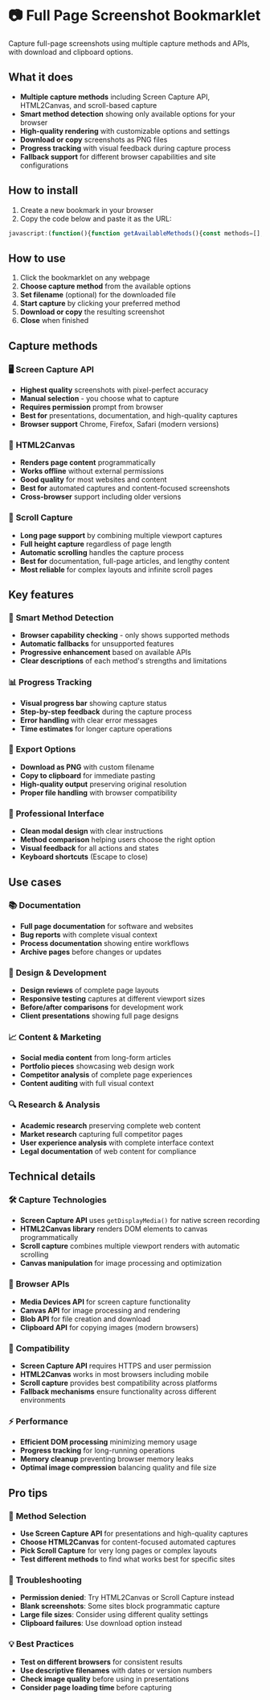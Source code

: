 # 📷 Full Page Screenshot Bookmarklet

Capture full-page screenshots using multiple capture methods and APIs, with download and clipboard options.

## What it does

- **Multiple capture methods** including Screen Capture API, HTML2Canvas, and scroll-based capture
- **Smart method detection** showing only available options for your browser
- **High-quality rendering** with customizable options and settings
- **Download or copy** screenshots as PNG files
- **Progress tracking** with visual feedback during capture process
- **Fallback support** for different browser capabilities and site configurations

## How to install

1. Create a new bookmark in your browser
2. Copy the code below and paste it as the URL:

```javascript
javascript:(function(){function getAvailableMethods(){const methods=[];if(navigator.mediaDevices&&navigator.mediaDevices.getDisplayMedia){methods.push('screen-capture')}methods.push('html2canvas');methods.push('scroll-capture');return methods}function loadScript(src){return new Promise((resolve,reject)=>{const script=document.createElement('script');script.src=src;script.onload=resolve;script.onerror=reject;document.head.appendChild(script)})}async function captureScreenAPI(){try{const stream=await navigator.mediaDevices.getDisplayMedia({video:{mediaSource:'screen',width:{ideal:window.screen.width},height:{ideal:window.screen.height}}});const video=document.createElement('video');video.srcObject=stream;video.play();return new Promise((resolve)=>{video.addEventListener('loadedmetadata',()=>{const canvas=document.createElement('canvas');canvas.width=video.videoWidth;canvas.height=video.videoHeight;const ctx=canvas.getContext('2d');ctx.drawImage(video,0,0);stream.getTracks().forEach(track=>track.stop());canvas.toBlob(resolve,'image/png')})})}catch(error){throw new Error('Screen capture failed: '+error.message)}}async function captureHTML2Canvas(){if(typeof html2canvas==='undefined'){await loadScript('https://cdnjs.cloudflare.com/ajax/libs/html2canvas/1.4.1/html2canvas.min.js')}const options={allowTaint:true,useCORS:true,scrollX:0,scrollY:0,width:window.innerWidth,height:document.body.scrollHeight,windowWidth:window.innerWidth,windowHeight:window.innerHeight,scale:1,logging:false,removeContainer:true};const canvas=await html2canvas(document.body,options);return new Promise((resolve)=>{canvas.toBlob(resolve,'image/png')})}async function captureScrollMethod(){const originalScrollY=window.scrollY;const viewportHeight=window.innerHeight;const fullHeight=Math.max(document.body.scrollHeight,document.body.offsetHeight,document.documentElement.clientHeight,document.documentElement.scrollHeight,document.documentElement.offsetHeight);const sections=Math.ceil(fullHeight/viewportHeight);const canvas=document.createElement('canvas');canvas.width=window.innerWidth;canvas.height=fullHeight;const ctx=canvas.getContext('2d');if(typeof html2canvas==='undefined'){await loadScript('https://cdnjs.cloudflare.com/ajax/libs/html2canvas/1.4.1/html2canvas.min.js')}for(let i=0;i<sections;i++){const scrollTop=i*viewportHeight;window.scrollTo(0,scrollTop);await new Promise(resolve=>setTimeout(resolve,500));const sectionCanvas=await html2canvas(document.body,{allowTaint:true,useCORS:true,scrollX:0,scrollY:scrollTop,width:window.innerWidth,height:Math.min(viewportHeight,fullHeight-scrollTop),windowWidth:window.innerWidth,windowHeight:viewportHeight,scale:1,logging:false,y:scrollTop});ctx.drawImage(sectionCanvas,0,scrollTop)}window.scrollTo(0,originalScrollY);return new Promise((resolve)=>{canvas.toBlob(resolve,'image/png')})}function downloadBlob(blob,filename){const url=URL.createObjectURL(blob);const link=document.createElement('a');link.href=url;link.download=filename;link.style.display='none';document.body.appendChild(link);link.click();document.body.removeChild(link);URL.revokeObjectURL(url)}async function copyToClipboard(blob){if(navigator.clipboard&&window.ClipboardItem){try{const clipboardItem=new ClipboardItem({'image/png':blob});await navigator.clipboard.write([clipboardItem]);return true}catch(error){console.error('Clipboard copy failed:',error);return false}}return false}function createModal(){const modal=document.createElement('div');modal.id='screenshot-modal';modal.style.cssText=`position: fixed;top: 50%;left: 50%;transform: translate(-50%, -50%);background: #fff;border: 2px solid #333;border-radius: 12px;padding: 25px;width: 90%;max-width: 500px;z-index: 999999;font-family: -apple-system, BlinkMacSystemFont, 'Segoe UI', Roboto, Arial, sans-serif;box-shadow: 0 8px 32px rgba(0,0,0,0.3);`;const availableMethods=getAvailableMethods();modal.innerHTML=`<div style=\"display: flex; justify-content: space-between; align-items: center; margin-bottom: 25px; border-bottom: 2px solid #eee; padding-bottom: 15px;\"><h2 style=\"margin: 0; color: #333; font-size: 24px;\">📷 Full Page Screenshot</h2><button id=\"close-screenshot\" style=\"background: #dc3545; color: white; border: none; padding: 8px 12px; border-radius: 6px; cursor: pointer; font-size: 16px;\">✕</button></div><div style=\"margin-bottom: 20px; color: #666; font-size: 14px;\">Choose a capture method below. Different methods work better on different sites.</div><div style=\"margin-bottom: 25px;\">${availableMethods.includes('screen-capture')?`<button class=\"capture-btn\" data-method=\"screen-capture\" style=\"background: #28a745; color: white; border: none; padding: 15px 20px; border-radius: 8px; cursor: pointer; width: 100%; font-weight: bold; margin-bottom: 10px; font-size: 16px;\">🖥️ Screen Capture API<div style=\"font-size: 12px; font-weight: normal; margin-top: 5px; opacity: 0.9;\">Best quality, requires permission</div></button>`:''}<button class=\"capture-btn\" data-method=\"html2canvas\" style=\"background: #007bff; color: white; border: none; padding: 15px 20px; border-radius: 8px; cursor: pointer; width: 100%; font-weight: bold; margin-bottom: 10px; font-size: 16px;\">🎨 HTML2Canvas<div style=\"font-size: 12px; font-weight: normal; margin-top: 5px; opacity: 0.9;\">Renders page content, works offline</div></button><button class=\"capture-btn\" data-method=\"scroll-capture\" style=\"background: #ffc107; color: #212529; border: none; padding: 15px 20px; border-radius: 8px; cursor: pointer; width: 100%; font-weight: bold; font-size: 16px;\">📜 Scroll Capture<div style=\"font-size: 12px; font-weight: normal; margin-top: 5px; opacity: 0.8;\">Captures by scrolling, handles long pages</div></button></div><div id=\"capture-options\" style=\"margin-bottom: 20px; padding: 15px; background: #f8f9fa; border-radius: 8px; display: none;\"><h4 style=\"margin: 0 0 10px 0; color: #333; font-size: 16px;\">Capture Options</h4><div style=\"margin-bottom: 10px;\"><input type=\"checkbox\" id=\"include-background\" checked style=\"margin-right: 8px;\"><label for=\"include-background\" style=\"font-size: 14px;\">Include background colors and images</label></div><div style=\"margin-bottom: 10px;\"><input type=\"checkbox\" id=\"high-quality\" checked style=\"margin-right: 8px;\"><label for=\"high-quality\" style=\"font-size: 14px;\">High quality rendering</label></div><div style=\"margin-bottom: 10px;\"><label style=\"display: block; font-size: 14px; margin-bottom: 5px;\">Filename:</label><input type=\"text\" id=\"filename\" value=\"screenshot.png\" style=\"width: 100%; padding: 8px; border: 1px solid #ddd; border-radius: 4px; font-size: 14px;\"></div></div><div id=\"progress-section\" style=\"display: none; margin-bottom: 20px;\"><div style=\"font-size: 14px; color: #666; margin-bottom: 10px;\" id=\"progress-text\">Preparing capture...</div><div style=\"background: #e9ecef; height: 8px; border-radius: 4px; overflow: hidden;\"><div id=\"progress-bar\" style=\"background: #007bff; height: 100%; width: 0%; transition: width 0.3s ease;\"></div></div></div><div id=\"result-section\" style=\"display: none;\"><div style=\"margin-bottom: 15px;\"><div style=\"font-weight: bold; color: #28a745; margin-bottom: 10px;\">✅ Screenshot captured successfully!</div><div style=\"display: flex; gap: 10px;\"><button id=\"download-btn\" style=\"flex: 1; background: #007bff; color: white; border: none; padding: 12px 20px; border-radius: 6px; cursor: pointer; font-weight: bold;\">💾 Download</button><button id=\"copy-btn\" style=\"flex: 1; background: #28a745; color: white; border: none; padding: 12px 20px; border-radius: 6px; cursor: pointer; font-weight: bold;\">📋 Copy</button></div></div></div><div style=\"margin-top: 20px; padding-top: 15px; border-top: 1px solid #eee; font-size: 12px; color: #666;\"><strong>💡 Tips:</strong> • Screen Capture API provides the best quality but requires manual selection • HTML2Canvas works well for most websites and doesn't require permissions • Scroll Capture is best for very long pages that don't fit in viewport</div>`;return modal}function updateProgress(text,percentage){const modal=document.getElementById('screenshot-modal');if(modal){const progressSection=modal.querySelector('#progress-section');const progressText=modal.querySelector('#progress-text');const progressBar=modal.querySelector('#progress-bar');progressSection.style.display='block';progressText.textContent=text;progressBar.style.width=percentage+'%'}}function showResult(blob,filename){const modal=document.getElementById('screenshot-modal');if(!modal)return;const progressSection=modal.querySelector('#progress-section');const resultSection=modal.querySelector('#result-section');const downloadBtn=modal.querySelector('#download-btn');const copyBtn=modal.querySelector('#copy-btn');progressSection.style.display='none';resultSection.style.display='block';downloadBtn.onclick=()=>{downloadBlob(blob,filename);downloadBtn.style.background='#28a745';downloadBtn.textContent='✅ Downloaded!';setTimeout(()=>{downloadBtn.style.background='#007bff';downloadBtn.textContent='💾 Download'},2000)};copyBtn.onclick=async()=>{const success=await copyToClipboard(blob);if(success){copyBtn.style.background='#17a2b8';copyBtn.textContent='✅ Copied!'}else{copyBtn.style.background='#dc3545';copyBtn.textContent='❌ Copy Failed'}setTimeout(()=>{copyBtn.style.background='#28a745';copyBtn.textContent='📋 Copy'},2000)}}function showError(error){const modal=document.getElementById('screenshot-modal');if(!modal)return;const progressSection=modal.querySelector('#progress-section');progressSection.style.display='block';const progressText=modal.querySelector('#progress-text');const progressBar=modal.querySelector('#progress-bar');progressText.innerHTML=`<span style=\"color: #dc3545;\">❌ Error: ${error}</span>`;progressBar.style.background='#dc3545';progressBar.style.width='100%';setTimeout(()=>{progressSection.style.display='none';progressBar.style.background='#007bff';progressBar.style.width='0%'},5000)}async function captureScreenshot(method,options={}){try{updateProgress('Initializing capture...',10);let blob;switch(method){case'screen-capture':updateProgress('Requesting screen permission...',30);blob=await captureScreenAPI();break;case'html2canvas':updateProgress('Loading HTML2Canvas library...',20);blob=await captureHTML2Canvas();break;case'scroll-capture':updateProgress('Starting scroll capture...',20);blob=await captureScrollMethod();break;default:throw new Error('Unknown capture method')}updateProgress('Processing image...',90);await new Promise(resolve=>setTimeout(resolve,500));updateProgress('Complete!',100);const filename=options.filename||'screenshot.png';showResult(blob,filename)}catch(error){console.error('Screenshot capture failed:',error);showError(error.message)}}const modal=createModal();document.body.appendChild(modal);modal.querySelector('#close-screenshot').onclick=()=>{modal.remove()};modal.querySelectorAll('.capture-btn').forEach(btn=>{btn.onclick=()=>{const method=btn.dataset.method;const filename=modal.querySelector('#filename').value||'screenshot.png';captureScreenshot(method,{filename})}});document.addEventListener('keydown',function escapeHandler(e){if(e.key==='Escape'&&document.getElementById('screenshot-modal')){modal.remove();document.removeEventListener('keydown',escapeHandler)}})})();
```

## How to use

1. Click the bookmarklet on any webpage
2. **Choose capture method** from the available options
3. **Set filename** (optional) for the downloaded file
4. **Start capture** by clicking your preferred method
5. **Download or copy** the resulting screenshot
6. **Close** when finished

## Capture methods

### 🖥️ **Screen Capture API**
- **Highest quality** screenshots with pixel-perfect accuracy
- **Manual selection** - you choose what to capture
- **Requires permission** prompt from browser
- **Best for** presentations, documentation, and high-quality captures
- **Browser support** Chrome, Firefox, Safari (modern versions)

### 🎨 **HTML2Canvas**
- **Renders page content** programmatically
- **Works offline** without external permissions
- **Good quality** for most websites and content
- **Best for** automated captures and content-focused screenshots
- **Cross-browser** support including older versions

### 📜 **Scroll Capture**
- **Long page support** by combining multiple viewport captures
- **Full height capture** regardless of page length
- **Automatic scrolling** handles the capture process
- **Best for** documentation, full-page articles, and lengthy content
- **Most reliable** for complex layouts and infinite scroll pages

## Key features

### 🎯 **Smart Method Detection**
- **Browser capability checking** - only shows supported methods
- **Automatic fallbacks** for unsupported features
- **Progressive enhancement** based on available APIs
- **Clear descriptions** of each method's strengths and limitations

### 📊 **Progress Tracking**
- **Visual progress bar** showing capture status
- **Step-by-step feedback** during the capture process
- **Error handling** with clear error messages
- **Time estimates** for longer capture operations

### 💾 **Export Options**
- **Download as PNG** with custom filename
- **Copy to clipboard** for immediate pasting
- **High-quality output** preserving original resolution
- **Proper file handling** with browser compatibility

### 🎨 **Professional Interface**
- **Clean modal design** with clear instructions
- **Method comparison** helping users choose the right option
- **Visual feedback** for all actions and states
- **Keyboard shortcuts** (Escape to close)

## Use cases

### 📚 **Documentation**
- **Full page documentation** for software and websites
- **Bug reports** with complete visual context
- **Process documentation** showing entire workflows
- **Archive pages** before changes or updates

### 🎯 **Design & Development**
- **Design reviews** of complete page layouts
- **Responsive testing** captures at different viewport sizes
- **Before/after comparisons** for development work
- **Client presentations** showing full page designs

### 📈 **Content & Marketing**
- **Social media content** from long-form articles
- **Portfolio pieces** showcasing web design work
- **Competitor analysis** of complete page experiences
- **Content auditing** with full visual context

### 🔍 **Research & Analysis**
- **Academic research** preserving complete web content
- **Market research** capturing full competitor pages
- **User experience analysis** with complete interface context
- **Legal documentation** of web content for compliance

## Technical details

### 🛠 **Capture Technologies**
- **Screen Capture API** uses `getDisplayMedia()` for native screen recording
- **HTML2Canvas library** renders DOM elements to canvas programmatically
- **Scroll capture** combines multiple viewport renders with automatic scrolling
- **Canvas manipulation** for image processing and optimization

### 🔧 **Browser APIs**
- **Media Devices API** for screen capture functionality
- **Canvas API** for image processing and rendering
- **Blob API** for file creation and download
- **Clipboard API** for copying images (modern browsers)

### 📱 **Compatibility**
- **Screen Capture API** requires HTTPS and user permission
- **HTML2Canvas** works in most browsers including mobile
- **Scroll capture** provides best compatibility across platforms
- **Fallback mechanisms** ensure functionality across different environments

### ⚡ **Performance**
- **Efficient DOM processing** minimizing memory usage
- **Progress tracking** for long-running operations
- **Memory cleanup** preventing browser memory leaks
- **Optimal image compression** balancing quality and file size

## Pro tips

### 🎯 **Method Selection**
- **Use Screen Capture API** for presentations and high-quality captures
- **Choose HTML2Canvas** for content-focused automated captures
- **Pick Scroll Capture** for very long pages or complex layouts
- **Test different methods** to find what works best for specific sites

### 🔧 **Troubleshooting**
- **Permission denied**: Try HTML2Canvas or Scroll Capture instead
- **Blank screenshots**: Some sites block programmatic capture
- **Large file sizes**: Consider using different quality settings
- **Clipboard failures**: Use download option instead

### 💡 **Best Practices**
- **Test on different browsers** for consistent results
- **Use descriptive filenames** with dates or version numbers
- **Check image quality** before using in presentations
- **Consider page loading time** before capturing